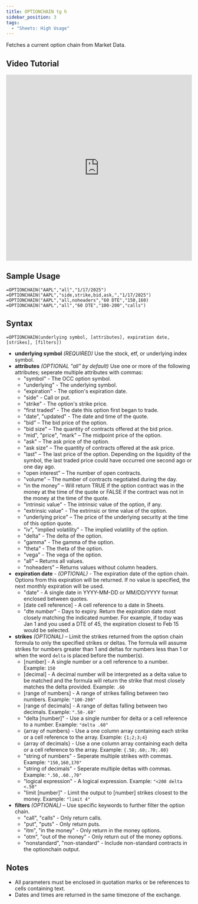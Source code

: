 ```yaml
---
title: OPTIONCHAIN tg h
sidebar_position: 3
tags:
  - "Sheets: High Usage"
---
```


Fetches a current option chain from Market Data.

## Video Tutorial
<iframe width="100%" height="503" src="https://www.youtube.com/embed/Pwnsp5SsU3M" title="How To View and Filter The Options Chain" frameborder="0" allow="accelerometer; autoplay; clipboard-write; encrypted-media; gyroscope; picture-in-picture" allowfullscreen></iframe>

## Sample Usage
```excel-formula
=OPTIONCHAIN("AAPL","all","1/17/2025")
=OPTIONCHAIN("AAPL","side,strike,bid,ask,","1/17/2025")
=OPTIONCHAIN("AAPL","all,noheaders","60 DTE","150,160)
=OPTIONCHAIN("AAPL","all","60 DTE","100-200","calls")
```

## Syntax
```excel-formula
=OPTIONCHAIN(underlying symbol, [attributes], expiration date, [strikes], [filters])
```

- **underlying symbol** _(REQUIRED)_ Use the stock, etf, or underlying index symbol.
- **attributes** _(OPTIONAL "all" by default)_ Use one or more of the following attributes; seperate multiple attributes with commas:
  - "symbol" - The OCC option symbol.
  - "underlying" - The underlying symbol.
  - "expiration" - The option's expiration date.
  - "side" - Call or put.
  - "strike" - The option's strike price.
  - "first traded" - The date this option first began to trade.
  - "date", "updated" - The date and time of the quote.
  - "bid" – The bid price of the option.
  - "bid size" – The quantity of contracts offered at the bid price.
  - "mid", "price", "mark" – The midpoint price of the option.
  - "ask" – The ask price of the option.
  - "ask size" – The quantity of contracts offered at the ask price.
  - "last" – The last price of the option. Depending on the liquidity of the symbol, the last traded price could have occurred one second ago or one day ago.
  - "open interest" – The number of open contracts.
  - "volume" – The number of contracts negotiated during the day.
  - "in the money" – Will return TRUE if the option contract was in the money at the time of the quote or FALSE if the contract was not in the money at the time of the quote.
  - "intrinsic value" - The intrinsic value of the option, if any.
  - "extrinsic value" - The extrinsic or time value of the option.
  - "underlying price" – The price of the underlying security at the time of this option quote.
  - "iv", "implied volatility" - The implied volatility of the option.
  - "delta" - The delta of the option.
  - "gamma" - The gamma of the option.
  - "theta" - The theta of the option.
  - "vega" - The vega of the option.
  - "all" – Returns all values.
  - "noheaders" – Returns values without column headers.
- **expiration date** - _(OPTIONAL)_ - The expiration date of the option chain. Options from this expiration will be returned. If no value is specified, the next monthly expiration will be used.
  - "date" - A single date in YYYY-MM-DD or MM/DD/YYYY format enclosed between quotes.
  - \[date cell reference] - A cell reference to a date in Sheets.
  - "dte _number_" - Days to expiry. Return the expiration date most closely matching the indicated number. For example, if today was Jan 1 and you used a DTE of 45, the expiration closest to Feb 15 would be selected.
- **strikes** _(OPTIONAL)_ – Limit the strikes returned from the option chain formula to only the specified strikes or deltas. The formula will assume strikes for numbers greater than 1 and deltas for numbers less than 1 or when the word `delta` is placed before the number(s).
  - \[number] - A single number or a cell reference to a number. Example: `150`
  - \[decimal] - A decimal number will be interpreted as a delta value to be matched and the formula will return the strike that most closely matches the delta provided. Example: `.60`
  - \[range of numbers] - A range of strikes falling between two numbers. Example: `"100-200"`
  - \[range of decimals] - A range of deltas falling between two decimals. Example: `".50-.60"`
  - "delta \[number]" - Use a single number for delta or a cell reference to a number. Example: `"delta .60"`
  - \{array of numbers\} - Use a one column array containing each strike or a cell reference to the array. Example: `{1;2;3;4}`
  - \{array of decimals\} - Use a one column array containing each delta or a cell reference to the array. Example: `{.50;.60;.70;.80}`
  - "string of numbers" - Seperate multiple strikes with commas. Example: `"150,160,170"`
  - "string of decimals" - Seperate multiple deltas with commas. Example: `".50,.60.,70"`
  - "logical expression" - A logical expression. Example: `"<200 delta <.50"`
  - "limit \[number]" - Limit the output to \[number] strikes closest to the money. Example: `"limit 4"`
- **filters** _(OPTIONAL)_ – Use specific keywords to further filter the option chain.
  - "call", "calls" - Only return calls.
  - "put", "puts" - Only return puts.
  - "itm", "in the money" - Only return in the money options.
  - "otm", "out of the money" - Only return out of the money options.
  - "nonstandard", "non-standard" - Include non-standard contracts in the optionchain output.

## Notes

- All parameters must be enclosed in quotation marks or be references to cells containing text.
- Dates and times are returned in the same timezone of the exchange.